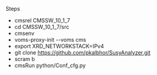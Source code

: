 Steps
* cmsrel CMSSW_10_1_7
* cd CMSSW_10_1_7/src
* cmsenv
* voms-proxy-init --voms cms
* export XRD_NETWORKSTACK=IPv4
* git clone https://github.com/pkalbhor/SusyAnalyzer.git
* scram b
* cmsRun python/Conf_cfg.py

